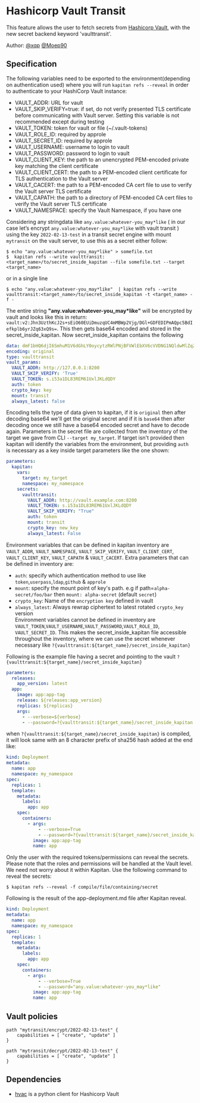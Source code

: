 # Hashicorp Vault Transit

This feature allows the user to fetch secrets from [Hashicorp Vault](https://www.vaultproject.io/), with the new secret backend keyword 'vaulttransit'.

Author: [@xqp](https://github.com/xqp) [@Moep90](https://github.com/Moep90)
## Specification

The following variables need to be exported to the environment(depending on authentication used) where you will run `kapitan refs --reveal` in order to authenticate to your HashiCorp Vault instance:
* VAULT_ADDR: URL for vault
* VAULT_SKIP_VERIFY=true: if set, do not verify presented TLS certificate before communicating with Vault server. Setting this variable is not recommended except during testing
* VAULT_TOKEN: token for vault or file (~/.vault-tokens)
* VAULT_ROLE_ID: required by approle
* VAULT_SECRET_ID: required by approle
* VAULT_USERNAME: username to login to vault
* VAULT_PASSWORD: password to login to vault
* VAULT_CLIENT_KEY: the path to an unencrypted PEM-encoded private key matching the client certificate
* VAULT_CLIENT_CERT: the path to a PEM-encoded client certificate for TLS authentication to the Vault server
* VAULT_CACERT: the path to a PEM-encoded CA cert file to use to verify the Vault server TLS certificate
* VAULT_CAPATH: the path to a directory of PEM-encoded CA cert files to verify the Vault server TLS certificate
* VAULT_NAMESPACE: specify the Vault Namespace, if you have one

Considering any stringdata like `any.value:whatever-you_may*like` ( in our case let’s encrypt `any.value:whatever-you_may*like` with vault transit ) using the key `2022-02-13-test` in a transit secret engine with mount `mytransit` on the vault server, to use this as a secret either follow:

```shell
$ echo "any.value:whatever-you_may*like" > somefile.txt
$  kapitan refs --write vaulttransit:<target_name>/to/secret_inside_kapitan --file somefile.txt --target <target_name>
```
or in a single line
```shell
$ echo "any.value:whatever-you_may*like"  | kapitan refs --write vaulttransit:<target_name>/to/secret_inside_kapitan -t <target_name> -f -
```
The entire string __"any.value:whatever-you_may*like"__ will be encrypted by vault and looks like this in return: `vault:v2:Jhn3UzthKcJ2s+sEiO60EUiDmuzqUC4mMBWp2Vjg/DGl+GDFEDIPmAQpc5BdIefkplb6yrJZq63xQ9s=`. This then gets base64 encoded and stored in the secret_inside_kapitan. Now secret_inside_kapitan contains the following

```yaml
data: dmF1bHQ6djI6SmhuM1V6dGhLY0oycytzRWlPNjBFVWlEbXV6cVVDNG1NQldwMlZqZy9ER2wrR0RGRURJUG1BUXBjNUJkSWVma3BsYjZ5ckpacTYzeFE5cz0=
encoding: original
type: vaulttransit
vault_params:
  VAULT_ADDR: http://127.0.0.1:8200
  VAULT_SKIP_VERIFY: 'True'
  VAULT_TOKEN: s.i53a1DL83REM61UxlJKLdQDY
  auth: token
  crypto_key: key
  mount: transit
  always_latest: false
```

Encoding tells the type of data given to kapitan, if it is `original` then after decoding base64 we'll get the original secret and if it is `base64` then after decoding once we still have a base64 encoded secret and have to decode again.
Parameters in the secret file are collected from the inventory of the target we gave from CLI `--target my_target`. If target isn't provided then kapitan will identify the variables from the environment, but providing `auth` is necessary as a key inside target parameters like the one shown:
```yaml
parameters:
  kapitan:
    vars:
      target: my_target
      namespace: my_namespace
    secrets:
      vaulttransit:
        VAULT_ADDR: http://vault.example.com:8200
        VAULT_TOKEN: s.i53a1DL83REM61UxlJKLdQDY
        VAULT_SKIP_VERIFY: "True"
        auth: token
        mount: transit
        crypto_key: new_key   
        always_latest: False
```
Environment variables that can be defined in kapitan inventory are `VAULT_ADDR`, `VAULT_NAMESPACE`, `VAULT_SKIP_VERIFY`, `VAULT_CLIENT_CERT`, `VAULT_CLIENT_KEY`, `VAULT_CAPATH` & `VAULT_CACERT`.
Extra parameters that can be defined in inventory are:
* `auth`: specify which authentication method to use like `token`,`userpass`,`ldap`,`github` & `approle`
* `mount`: specify the mount point of key's path. e.g if path=`alpha-secret/foo/bar` then `mount: alpha-secret` (default `secret`)
* `crypto_key`: Name of the `encryption key` defined in vault
* `always_latest`: Always rewrap ciphertext to latest rotated `crypto_key` version  
Environment variables cannot be defined in inventory are `VAULT_TOKEN`,`VAULT_USERNAME`,`VAULT_PASSWORD`,`VAULT_ROLE_ID`,` VAULT_SECRET_ID`.
This makes the secret_inside_kapitan file accessible throughout the inventory, where we can use the secret whenever necessary like `?{vaulttransit:${target_name}/secret_inside_kapitan}`

Following is the example file having a secret and pointing to the vault `?{vaulttransit:${target_name}/secret_inside_kapitan}`

```yaml
parameters:
  releases:
    app_version: latest
  app:
    image: app:app-tag
    release: ${releases:app_version}
    replicas: ${replicas}
    args:
      - --verbose=${verbose}
      - --password=?{vaulttransit:${target_name}/secret_inside_kapitan|randomstr}
```
when `?{vaulttransit:${target_name}/secret_inside_kapitan}` is compiled, it will look same with an 8 character prefix of sha256 hash added at the end like:
```yaml
kind: Deployment
metadata:
  name: app
  namespace: my_namespace
spec:
  replicas: 1
  template:
    metadata:
      labels:
        app: app
    spec:
      containers:
        - args:
            - --verbose=True
            - --password=?{vaulttransit:${target_name}/secret_inside_kapitan|randomstr}
          image: app:app-tag
          name: app
```

Only the user with the required tokens/permissions can reveal the secrets. Please note that the roles and permissions will be handled at the Vault level. We need not worry about it within Kapitan. Use the following command to reveal the secrets:

```shell
$ kapitan refs --reveal -f compile/file/containing/secret
```

Following is the result of the app-deployment.md file after Kapitan reveal.

```yaml
kind: Deployment
metadata:
  name: app
  namespace: my_namespace
spec:
  replicas: 1
  template:
    metadata:
      labels:
        app: app
    spec:
      containers:
        - args:
            - --verbose=True
            - --password="any.value:whatever-you_may*like"
          image: app:app-tag
          name: app
```
## Vault policies

```hcl
path "mytransit/encrypt/2022-02-13-test" {
    capabilities = [ "create", "update" ]
}

path "mytransit/decrypt/2022-02-13-test" {
    capabilities = [ "create", "update" ]
}
```

## Dependencies

- [hvac](https://github.com/hvac/hvac) is a python client for Hashicorp Vault
